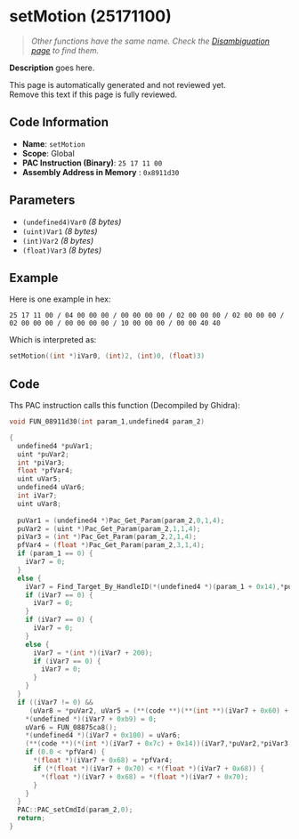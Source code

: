 # setMotion (25171100)

> *Other functions have the same name. Check the [Disambiguation page](./setMotion.md) to find them.*

**Description** goes here.

This page is automatically generated and not reviewed yet.<br>Remove this text if this page is fully reviewed.

## Code Information

- **Name**: `setMotion`
- **Scope**: Global
- **PAC Instruction (Binary)**: `25 17 11 00`
- **Assembly Address in Memory** : `0x8911d30`

## Parameters

- `(undefined4)Var0` *(8 bytes)*
- `(uint)Var1` *(8 bytes)*
- `(int)Var2` *(8 bytes)*
- `(float)Var3` *(8 bytes)*

## Example

Here is one example in hex:

```25 17 11 00 / 04 00 00 00 / 00 00 00 00 / 02 00 00 00 / 02 00 00 00 / 02 00 00 00 / 00 00 00 00 / 10 00 00 00 / 00 00 40 40```

Which is interpreted as:

```c
setMotion((int *)iVar0, (int)2, (int)0, (float)3)
```

## Code

Ths PAC instruction calls this function (Decompiled by Ghidra):

```c
void FUN_08911d30(int param_1,undefined4 param_2)

{
  undefined4 *puVar1;
  uint *puVar2;
  int *piVar3;
  float *pfVar4;
  uint uVar5;
  undefined4 uVar6;
  int iVar7;
  uint uVar8;
  
  puVar1 = (undefined4 *)Pac_Get_Param(param_2,0,1,4);
  puVar2 = (uint *)Pac_Get_Param(param_2,1,1,4);
  piVar3 = (int *)Pac_Get_Param(param_2,2,1,4);
  pfVar4 = (float *)Pac_Get_Param(param_2,3,1,4);
  if (param_1 == 0) {
    iVar7 = 0;
  }
  else {
    iVar7 = Find_Target_By_HandleID(*(undefined4 *)(param_1 + 0x14),*puVar1,1);
    if (iVar7 == 0) {
      iVar7 = 0;
    }
    if (iVar7 == 0) {
      iVar7 = 0;
    }
    else {
      iVar7 = *(int *)(iVar7 + 200);
      if (iVar7 == 0) {
        iVar7 = 0;
      }
    }
  }
  if ((iVar7 != 0) &&
     (uVar8 = *puVar2, uVar5 = (**(code **)(**(int **)(iVar7 + 0x60) + 0x20))(), uVar8 < uVar5)) {
    *(undefined *)(iVar7 + 0xb9) = 0;
    uVar6 = FUN_08875ca8();
    *(undefined4 *)(iVar7 + 0x100) = uVar6;
    (**(code **)(*(int *)(iVar7 + 0x7c) + 0x14))(iVar7,*puVar2,*piVar3 != 0);
    if (0.0 < *pfVar4) {
      *(float *)(iVar7 + 0x68) = *pfVar4;
      if (*(float *)(iVar7 + 0x70) < *(float *)(iVar7 + 0x68)) {
        *(float *)(iVar7 + 0x68) = *(float *)(iVar7 + 0x70);
      }
    }
  }
  PAC::PAC_setCmdId(param_2,0);
  return;
}
```

